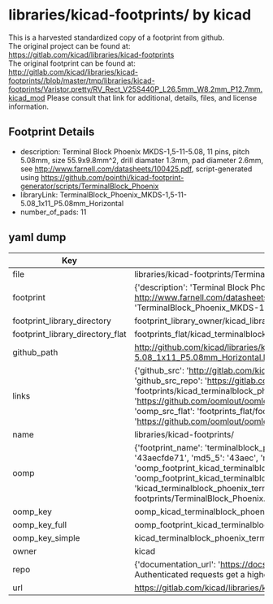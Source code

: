 # libraries/kicad-footprints/ by kicad  
This is a harvested standardized copy of a footprint from github.  
The original project can be found at:  
https://gitlab.com/kicad/libraries/kicad-footprints  
The original footprint can be found at:
http://gitlab.com/kicad/libraries/kicad-footprints//blob/master/tmp/libraries/kicad-footprints/Varistor.pretty/RV_Rect_V25S440P_L26.5mm_W8.2mm_P12.7mm.kicad_mod
Please consult that link for additional, details, files, and license information.  
## Footprint Details
* description: Terminal Block Phoenix MKDS-1,5-11-5.08, 11 pins, pitch 5.08mm, size 55.9x9.8mm^2, drill diamater 1.3mm, pad diameter 2.6mm, see http://www.farnell.com/datasheets/100425.pdf, script-generated using https://github.com/pointhi/kicad-footprint-generator/scripts/TerminalBlock_Phoenix  
* libraryLink: TerminalBlock_Phoenix_MKDS-1,5-11-5.08_1x11_P5.08mm_Horizontal  
* number_of_pads: 11  
## yaml dump  
| Key | Value |  
| --- | --- |  
| file | libraries/kicad-footprints/TerminalBlock_Phoenix.pretty/TerminalBlock_Phoenix_MKDS-1,5-11-5.08_1x11_P5.08mm_Horizontal.kicad_mod |  
| footprint | {'description': 'Terminal Block Phoenix MKDS-1,5-11-5.08, 11 pins, pitch 5.08mm, size 55.9x9.8mm^2, drill diamater 1.3mm, pad diameter 2.6mm, see http://www.farnell.com/datasheets/100425.pdf, script-generated using https://github.com/pointhi/kicad-footprint-generator/scripts/TerminalBlock_Phoenix', 'libraryLink': 'TerminalBlock_Phoenix_MKDS-1,5-11-5.08_1x11_P5.08mm_Horizontal', 'number_of_pads': 11} |  
| footprint_library_directory | footprint_library_owner/kicad_libraries/kicad-footprints/ |  
| footprint_library_directory_flat | footprints_flat/kicad_terminalblock_phoenix_terminalblock_phoenix_mkds_1,5_11_5_08_1x11_p5_08mm_horizontal/working |  
| github_path | http://github.com/kicad/libraries/kicad-footprints//blob/master/tmp/libraries/kicad-footprints/TerminalBlock_Phoenix.pretty/TerminalBlock_Phoenix_MKDS-1,5-11-5.08_1x11_P5.08mm_Horizontal.kicad_mod |  
| links | {'github_src': 'http://gitlab.com/kicad/libraries/kicad-footprints//blob/master/tmp/libraries/kicad-footprints/Varistor.pretty/RV_Rect_V25S440P_L26.5mm_W8.2mm_P12.7mm.kicad_mod', 'github_src_repo': 'https://gitlab.com/kicad/libraries/kicad-footprints', 'oomp_bot': 'footprints/kicad_terminalblock_phoenix_terminalblock_phoenix_mkds_1,5_11_5_08_1x11_p5_08mm_horizontal/working', 'oomp_bot_github': 'https://github.com/oomlout/oomlout_oomp_footprint_bot/tree/main/footprints/kicad_terminalblock_phoenix_terminalblock_phoenix_mkds_1,5_11_5_08_1x11_p5_08mm_horizontal/working', 'oomp_src_flat': 'footprints_flat/footprints_flat/kicad_terminalblock_phoenix_terminalblock_phoenix_mkds_1,5_11_5_08_1x11_p5_08mm_horizontal/working', 'oomp_src_flat_github': 'https://github.com/oomlout/oomlout_oomp_footprint_src/tree/main/footprints_flat/kicad_terminalblock_phoenix_terminalblock_phoenix_mkds_1,5_11_5_08_1x11_p5_08mm_horizontal/working'} |  
| name | libraries/kicad-footprints/ |  
| oomp | {'footprint_name': 'terminalblock_phoenix_mkds_1,5_11_5_08_1x11_p5_08mm_horizontal', 'library_name': 'terminalblock_phoenix', 'md5': '43aecfde716d04c50658a2b6ffe5c46f', 'md5_10': '43aecfde71', 'md5_5': '43aec', 'md5_6': '43aecf', 'oomp_key': 'oomp_kicad_terminalblock_phoenix_terminalblock_phoenix_mkds_1,5_11_5_08_1x11_p5_08mm_horizontal', 'oomp_key_extra': 'oomp_footprint_kicad_terminalblock_phoenix_terminalblock_phoenix_mkds_1,5_11_5_08_1x11_p5_08mm_horizontal', 'oomp_key_full': 'oomp_footprint_kicad_terminalblock_phoenix_terminalblock_phoenix_mkds_1,5_11_5_08_1x11_p5_08mm_horizontal_43aecf', 'oomp_key_simple': 'kicad_terminalblock_phoenix_terminalblock_phoenix_mkds_1,5_11_5_08_1x11_p5_08mm_horizontal', 'original_filename': 'libraries/kicad-footprints/TerminalBlock_Phoenix.pretty/TerminalBlock_Phoenix_MKDS-1,5-11-5.08_1x11_P5.08mm_Horizontal.kicad_mod', 'owner_name': 'kicad'} |  
| oomp_key | oomp_kicad_terminalblock_phoenix_terminalblock_phoenix_mkds_1,5_11_5_08_1x11_p5_08mm_horizontal |  
| oomp_key_full | oomp_footprint_kicad_terminalblock_phoenix_terminalblock_phoenix_mkds_1,5_11_5_08_1x11_p5_08mm_horizontal |  
| oomp_key_simple | kicad_terminalblock_phoenix_terminalblock_phoenix_mkds_1,5_11_5_08_1x11_p5_08mm_horizontal |  
| owner | kicad |  
| repo | {'documentation_url': 'https://docs.github.com/rest/overview/resources-in-the-rest-api#rate-limiting', 'message': "API rate limit exceeded for 84.66.173.59. (But here's the good news: Authenticated requests get a higher rate limit. Check out the documentation for more details.)"} |  
| url | https://gitlab.com/kicad/libraries/kicad-footprints |  

